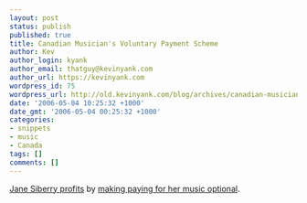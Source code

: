 ```yaml
---
layout: post
status: publish
published: true
title: Canadian Musician's Voluntary Payment Scheme
author: Kev
author_login: kyank
author_email: thatguy@kevinyank.com
author_url: https://kevinyank.com
wordpress_id: 75
wordpress_url: http://old.kevinyank.com/blog/archives/canadian-musicians-voluntary-payment-scheme/
date: '2006-05-04 10:25:32 +1000'
date_gmt: '2006-05-04 00:25:32 +1000'
categories:
- snippets
- music
- Canada
tags: []
comments: []
---
```

<p><a href="http://www.freakonomics.com/blog/2006/05/03/how-is-a-canadian-art-pop-singer-like-a-bagel-salesman/">Jane Siberry profits</a> by <a href="http://www.sheeba.ca/store/">making paying for her music optional</a>.</p>
